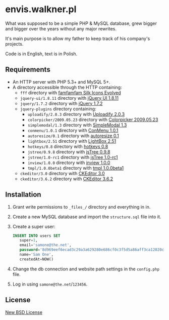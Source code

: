 envis.walkner.pl
================

What was supposed to be a simple PHP & MySQL database,
grew bigger and bigger over the years without any major rewrites.

It's main purpose is to allow my father to keep track of his company's projects.

Code is in English, text is in Polish.

## Requirements

* An HTTP server with PHP 5.3+ and MySQL 5+.
* A directory accessible through the HTTP containing:
  * `fff` directory with [famfamfam Silk Icons Evolved](http://code.google.com/p/famfamfam/)
  * `jquery-ui/1.8.11` directory with [jQuery UI 1.8.11](http://jqueryui.com/)
  * `jquery/1.7.2` directory with [jQuery 1.7.2](http://jquery.com/)
  * `jquery-plugins` directory containing:
      * `uploadify/2.0.3` directory with [Uploadify 2.0.3](http://www.uploadify.com/)
      * `colorpicker/2009.05.23` directory with [Colorpicker 2009.05.23](http://www.eyecon.ro/colorpicker/)
      * `simplemodal/1.3` directory with [SimpleModal 1.3](http://www.ericmmartin.com/projects/simplemodal/)
      * `conmenu/1.0.1` directory with [ConMenu 1.0.1](http://archive.plugins.jquery.com/project/conmenu)
      * `autoresize/0.1` directory with [autoresize 0.1](http://cdn1.walkner.pl/jquery-plugins/autoresize/jquery.autoresize-0.1.zip)
      * `lightbox/2.51` directory with [LightBox 2.51](http://lokeshdhakar.com/projects/lightbox2/)
      * `hotkeys/0.8` directory with [hotkeys 0.8](http://www.openjs.com/scripts/events/keyboard_shortcuts/)
      * `jstree/0.9.8` directory with [jsTree 0.9.8](http://www.jstree.com/)
      * `jstree/1.0-rc1` directory with [jsTree 1.0-rc1](http://www.jstree.com/)
      * `inview/1.0.0` directory with [inview 1.0.0](https://github.com/protonet/jquery.inview)
      * `tmpl/1.0.0beta1` directory with [tmpl 1.0.0beta1](http://api.jquery.com/category/plugins/templates/)
  * `ckeditor/3.0` directory with [CKEditor 3.0](http://ckeditor.com/)
  * `ckeditor/3.6.2` directory with [CKEditor 3.6.2](http://ckeditor.com/)

## Installation

1. Grant write permissions to `_files_/` directory and everything in in.
2. Create a new MySQL database and import the `structure.sql` file into it.
3. Create a super user:

   ```sql
   INSERT INTO users SET
      super=1,
      email='samone@the.net',
      password='8d969eef6ecad3c29a3a629280e686cf0c3f5d5a86aff3ca12020c923adc6c92',
      name='Sam One',
      createdAt=NOW()
   ```

4. Change the db connection and website path settings in the `config.php` file.
5. Log in using `samone@the.net`/`123456`.

## License

[New BSD License](http://opensource.org/licenses/BSD-3-Clause)
